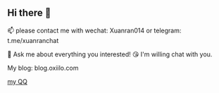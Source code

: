 ## Hi there 👋

📫 please contact me with wechat: Xuanran014 or telegram: t.me/xuanranchat

💬 Ask me about everything you interested! 😘 I'm willing chat with you.

My blog: blog.oxiilo.com

[my QQ](tencent://AddContact/?fromId=45&fromSubId=1&subcmd=all&uin=2286451383website=www.oicqzone.com)

<!--
**axuanran/axuanran** is a ✨ _special_ ✨ repository because its `README.md` (this file) appears on your GitHub profile.

Here are some ideas to get you started:

- 🔭 I’m currently working on ...
- 🌱 I’m currently learning ...
- 👯 I’m looking to collaborate on ...
- 🤔 I’m looking for help with ...
- 💬 Ask me about ...
- 📫 How to reach me: ...
- 😄 Pronouns: ...
- ⚡ Fun fact: ...
-->
